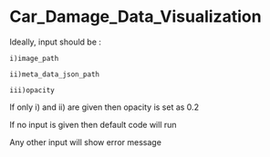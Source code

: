 # Car_Damage_Data_Visualization

 Ideally, input should be :

	i)image_path

	ii)meta_data_json_path
 
	iii)opacity

 If only i) and ii) are given then opacity is set as 0.2

 If no input is given then default code will run


Any other input will show error message